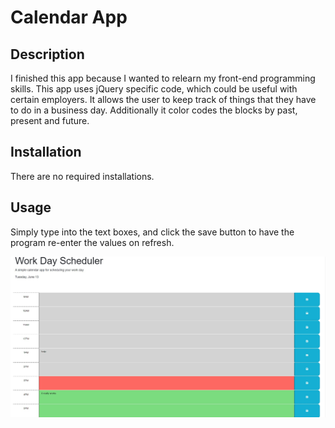 # Calendar App

## Description

I finished this app because I wanted to relearn my front-end programming skills. This app uses jQuery specific code, which could be useful with certain employers. It allows the user to keep track of things that they have to do in a business day. Additionally it color codes the blocks by past, present and future.

## Installation

There are no required installations.

## Usage

Simply type into the text boxes, and click the save button to have the program re-enter the values on refresh.

![image](./Assets/images/calendar-app.jpg)